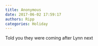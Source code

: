```yaml
---
title: Anonymous
date: 2017-06-02 17:59:17
authors: Ripp
categories: Holiday
---
```


 Told you they were coming after Lynn next